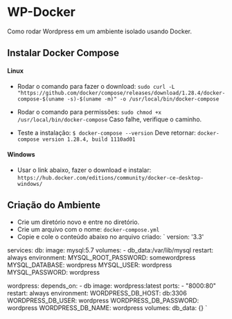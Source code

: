 # WP-Docker
Como rodar Wordpress em um ambiente isolado usando Docker.


## Instalar Docker Compose

#### Linux

* Rodar o comando para fazer o download:
`sudo curl -L "https://github.com/docker/compose/releases/download/1.28.4/docker-compose-$(uname -s)-$(uname -m)" -o /usr/local/bin/docker-compose`

* Rodar o comando para permissões:
`sudo chmod +x /usr/local/bin/docker-compose`
Caso falhe, verifique o caminho.

* Teste a instalação:
`$ docker-compose --version`
Deve retornar:
`docker-compose version 1.28.4, build 1110ad01`

#### Windows
* Usar o link abaixo, fazer o download e instalar:
`https://hub.docker.com/editions/community/docker-ce-desktop-windows/`

## Criação do Ambiente

* Crie um diretório novo e entre no diretório.
* Crie um arquivo com o nome:
`docker-compose.yml`
* Copie e cole o conteúdo abaixo no arquivo criado:
`
version: '3.3'

services:
   db:
     image: mysql:5.7
     volumes:
       - db_data:/var/lib/mysql
     restart: always
     environment:
       MYSQL_ROOT_PASSWORD: somewordpress
       MYSQL_DATABASE: wordpress
       MYSQL_USER: wordpress
       MYSQL_PASSWORD: wordpress

   wordpress:
     depends_on:
       - db
     image: wordpress:latest
     ports:
       - "8000:80"
     restart: always
     environment:
       WORDPRESS_DB_HOST: db:3306
       WORDPRESS_DB_USER: wordpress
       WORDPRESS_DB_PASSWORD: wordpress
       WORDPRESS_DB_NAME: wordpress
volumes:
    db_data: {}
`

